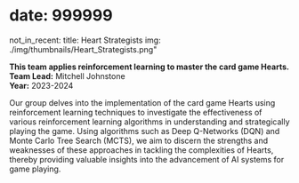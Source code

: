 # date: 999999
not_in_recent:
title: Heart Strategists
img: ./img/thumbnails/Heart_Strategists.png"

**This team applies reinforcement learning to master the card game Hearts.**<br/>
**Team Lead:** Mitchell Johnstone<br/>
**Year:** 2023-2024

Our group delves into the implementation of the card game Hearts using reinforcement learning techniques to investigate the effectiveness of various reinforcement learning algorithms in understanding and strategically playing the game. Using algorithms such as Deep Q-Networks (DQN) and Monte Carlo Tree Search (MCTS), we aim to discern the strengths and weaknesses of these approaches in tackling the complexities of Hearts, thereby providing valuable insights into the advancement of AI systems for game playing.